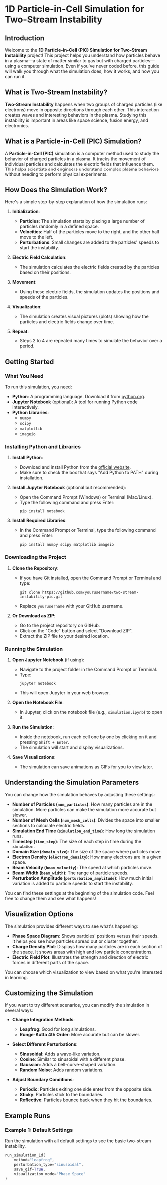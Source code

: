 # 1D Particle-in-Cell Simulation for Two-Stream Instability

## Introduction

Welcome to the **1D Particle-in-Cell (PIC) Simulation for Two-Stream Instability** project! This project helps you understand how particles behave in a plasma—a state of matter similar to gas but with charged particles—using a computer simulation. Even if you've never coded before, this guide will walk you through what the simulation does, how it works, and how you can run it.

## What is Two-Stream Instability?

**Two-Stream Instability** happens when two groups of charged particles (like electrons) move in opposite directions through each other. This interaction creates waves and interesting behaviors in the plasma. Studying this instability is important in areas like space science, fusion energy, and electronics.

## What is a Particle-in-Cell (PIC) Simulation?

A **Particle-in-Cell (PIC)** simulation is a computer method used to study the behavior of charged particles in a plasma. It tracks the movement of individual particles and calculates the electric fields that influence them. This helps scientists and engineers understand complex plasma behaviors without needing to perform physical experiments.

## How Does the Simulation Work?

Here's a simple step-by-step explanation of how the simulation runs:

1. **Initialization**:
   - **Particles**: The simulation starts by placing a large number of particles randomly in a defined space.
   - **Velocities**: Half of the particles move to the right, and the other half move to the left.
   - **Perturbations**: Small changes are added to the particles' speeds to start the instability.

2. **Electric Field Calculation**:
   - The simulation calculates the electric fields created by the particles based on their positions.

3. **Movement**:
   - Using these electric fields, the simulation updates the positions and speeds of the particles.

4. **Visualization**:
   - The simulation creates visual pictures (plots) showing how the particles and electric fields change over time.

5. **Repeat**:
   - Steps 2 to 4 are repeated many times to simulate the behavior over a period.

## Getting Started

### What You Need

To run this simulation, you need:

- **Python**: A programming language. Download it from [python.org](https://www.python.org/downloads/).
- **Jupyter Notebook** (optional): A tool for running Python code interactively.
- **Python Libraries**:
  - `numpy`
  - `scipy`
  - `matplotlib`
  - `imageio`

### Installing Python and Libraries

1. **Install Python**:
   - Download and install Python from the [official website](https://www.python.org/downloads/).
   - Make sure to check the box that says "Add Python to PATH" during installation.

2. **Install Jupyter Notebook** (optional but recommended):
   - Open the Command Prompt (Windows) or Terminal (Mac/Linux).
   - Type the following command and press Enter:
     ```
     pip install notebook
     ```

3. **Install Required Libraries**:
   - In the Command Prompt or Terminal, type the following command and press Enter:
     ```
     pip install numpy scipy matplotlib imageio
     ```

### Downloading the Project

1. **Clone the Repository**:
   - If you have Git installed, open the Command Prompt or Terminal and type:
     ```
     git clone https://github.com/yourusername/two-stream-instability-pic.git
     ```
   - Replace `yourusername` with your GitHub username.

2. **Or Download as ZIP**:
   - Go to the project repository on GitHub.
   - Click on the "Code" button and select "Download ZIP".
   - Extract the ZIP file to your desired location.

### Running the Simulation

1. **Open Jupyter Notebook** (if using):
   - Navigate to the project folder in the Command Prompt or Terminal.
   - Type:
     ```
     jupyter notebook
     ```
   - This will open Jupyter in your web browser.

2. **Open the Notebook File**:
   - In Jupyter, click on the notebook file (e.g., `simulation.ipynb`) to open it.

3. **Run the Simulation**:
   - Inside the notebook, run each cell one by one by clicking on it and pressing `Shift + Enter`.
   - The simulation will start and display visualizations.

4. **Save Visualizations**:
   - The simulation can save animations as GIFs for you to view later.

## Understanding the Simulation Parameters

You can change how the simulation behaves by adjusting these settings:

- **Number of Particles (`num_particles`)**: How many particles are in the simulation. More particles can make the simulation more accurate but slower.
- **Number of Mesh Cells (`num_mesh_cells`)**: Divides the space into smaller sections to calculate electric fields.
- **Simulation End Time (`simulation_end_time`)**: How long the simulation runs.
- **Timestep (`time_step`)**: The size of each step in time during the simulation.
- **Domain Size (`domain_size`)**: The size of the space where particles move.
- **Electron Density (`electron_density`)**: How many electrons are in a given space.
- **Beam Velocity (`beam_velocity`)**: The speed at which particles move.
- **Beam Width (`beam_width`)**: The range of particle speeds.
- **Perturbation Amplitude (`perturbation_amplitude`)**: How much initial variation is added to particle speeds to start the instability.

You can find these settings at the beginning of the simulation code. Feel free to change them and see what happens!

## Visualization Options

The simulation provides different ways to see what's happening:

- **Phase Space Diagram**: Shows particles' positions versus their speeds. It helps you see how particles spread out or cluster together.
- **Charge Density Plot**: Displays how many particles are in each section of the space. It shows areas with high and low particle concentrations.
- **Electric Field Plot**: Illustrates the strength and direction of electric forces in different parts of the space.

You can choose which visualization to view based on what you're interested in learning.

## Customizing the Simulation

If you want to try different scenarios, you can modify the simulation in several ways:

- **Change Integration Methods**:
  - **Leapfrog**: Good for long simulations.
  - **Runge-Kutta 4th Order**: More accurate but can be slower.
  
- **Select Different Perturbations**:
  - **Sinusoidal**: Adds a wave-like variation.
  - **Cosine**: Similar to sinusoidal with a different phase.
  - **Gaussian**: Adds a bell-curve-shaped variation.
  - **Random Noise**: Adds random variations.

- **Adjust Boundary Conditions**:
  - **Periodic**: Particles exiting one side enter from the opposite side.
  - **Sticky**: Particles stick to the boundaries.
  - **Reflective**: Particles bounce back when they hit the boundaries.

## Example Runs

### Example 1: Default Settings

Run the simulation with all default settings to see the basic two-stream instability.

```python
run_simulation_1d(
    method="leapfrog",
    perturbation_type="sinusoidal",
    save_gif=True,
    visualization_mode="Phase Space"
)
